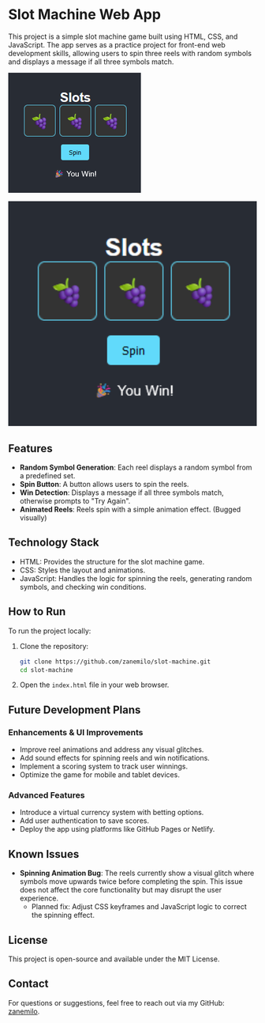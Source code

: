 # Slot Machine Web App

This project is a simple slot machine game built using HTML, CSS, and JavaScript. The app serves as a practice project for front-end web development skills, allowing users to spin three reels with random symbols and displays a message if all three symbols match.

![Slot Machine Screenshot](assets/slots.png)

<div align="center">
  <img src="assets/slots.png" alt="Slot Machine Screenshot" width="600">
</div>

## Features
- **Random Symbol Generation**: Each reel displays a random symbol from a predefined set.
- **Spin Button**: A button allows users to spin the reels.
- **Win Detection**: Displays a message if all three symbols match, otherwise prompts to "Try Again".
- **Animated Reels**: Reels spin with a simple animation effect. (Bugged visually)

## Technology Stack
- HTML: Provides the structure for the slot machine game.
- CSS: Styles the layout and animations.
- JavaScript: Handles the logic for spinning the reels, generating random symbols, and checking win conditions.

## How to Run
To run the project locally:
1. Clone the repository:
    ```bash
    git clone https://github.com/zanemilo/slot-machine.git
    cd slot-machine
    ```
2. Open the `index.html` file in your web browser.

## Future Development Plans
### Enhancements & UI Improvements
- Improve reel animations and address any visual glitches.
- Add sound effects for spinning reels and win notifications.
- Implement a scoring system to track user winnings.
- Optimize the game for mobile and tablet devices.

### Advanced Features
- Introduce a virtual currency system with betting options.
- Add user authentication to save scores.
- Deploy the app using platforms like GitHub Pages or Netlify.

## Known Issues
- **Spinning Animation Bug**: The reels currently show a visual glitch where symbols move upwards twice before completing the spin. This issue does not affect the core functionality but may disrupt the user experience.
  - Planned fix: Adjust CSS keyframes and JavaScript logic to correct the spinning effect.

## License
This project is open-source and available under the MIT License.

## Contact
For questions or suggestions, feel free to reach out via my GitHub: [zanemilo](https://github.com/zanemilo).
